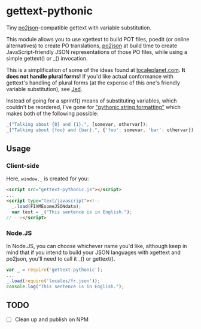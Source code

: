 # gettext-pythonic

Tiny [po2json](https://github.com/mikeedwards/po2json)-compatible gettext with variable substitution.

This module allows you to use xgettext to build POT files, poedit (or online alternatives) to create PO translations, [po2json](https://github.com/mikeedwards/po2json) at build time to create JavaScript-friendly JSON representations of those PO files, while using a simple gettext() or _() invocation.

This is a simplification of some of the ideas found at [localeplanet.com](http://www.localeplanet.com/). **It does not handle plural forms!**  If you'd like actual conformance with gettext's handling of plural forms (at the expense of this one's friendly variable substitution), see [Jed](https://github.com/SlexAxton/Jed).

Instead of going for a sprintf() means of substituting variables, which couldn't be reordered, I've gone for ["pythonic string formatting"](http://davedash.com/2010/11/19/pythonic-string-formatting-in-javascript/) which makes both of the following possible:

```js
_("Talking about {0} and {1}.", [somevar, othervar]);
_("Talking about {foo} and {bar}.", {'foo': somevar, 'bar': othervar});
```

## Usage

### Client-side

Here, `window._` is created for you:

```html
<script src="gettext-pythonic.js"></script>
...
<script type="text/javascript"><!--
  _.load(FIXMEsomeJSONdata);
  var text = _("This sentence is in English.");
// --></script>
```

### Node.JS

In Node.JS, you can choose whichever name you'd like, although keep in mind that if you intend to build your JSON languages with xgettext and po2json, you'll need to call it _() or gettext().

```js
var _ = require('gettext-pythonic');
...
_.load(require('locales/fr.json'));
console.log("This sentence is in English.");
```

## TODO

- [ ] Clean up and publish on NPM
